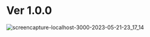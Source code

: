 # Ver 1.0.0

![screencapture-localhost-3000-2023-05-21-23_17_14](https://github.com/TrangBui-1999/react-project/assets/74672026/81f3b6c3-56c3-4b9e-875b-a5d8bbc3221e)
